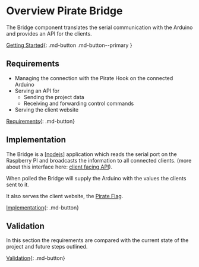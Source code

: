 # Overview Pirate Bridge

The Bridge component translates the serial communication with the Arduino and provides an API for the clients.

[Getting Started](10-bridge-getting-started.md){: .md-button .md-button--primary }

## Requirements

* Managing the connection with the Pirate Hook on the connected Arduino
* Serving an API for
    * Sending the project data 
    * Receiving and forwarding control commands
* Serving the client website 

[Requirements](20-bridge-requirements.md){: .md-button}

## Implementation

The Bridge is a [[nodejs]] application which reads the serial port on the Raspberry PI and broadcasts the information to all connected clients. (more about this interface here: [client facing API](client-facing-interface.md)). 

When polled the Bridge will supply the Arduino with the values the clients sent to it. 

It also serves the client website, the [Pirate Flag](../Pirate-Flag/00-flag.md).

[Implementation](30-bridge-implementation.md){: .md-button}

## Validation

In this section the requirements are compared with the current state of the project and future steps outlined.

[Validation](40-bridge-validation.md){: .md-button}

[//begin]: # "Autogenerated link references for markdown compatibility"
[nodejs]: Theory\nodejs "Nodejs"
[//end]: # "Autogenerated link references"
